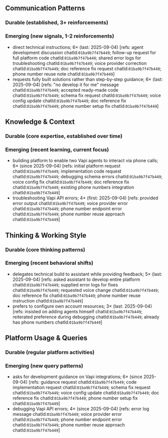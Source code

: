 ## Communication Patterns
### Durable (established, 3+ reinforcements)

### Emerging (new signals, 1-2 reinforcements)
- direct technical instructions; 6× (last: 2025-09-04) [refs: agent development discussion chatId:`01ba9b7f47b449`; follow-up request for full platform code chatId:`01ba9b7f47b449`; shared error logs for troubleshooting chatId:`01ba9b7f47b449`; voice provider correction chatId:`01ba9b7f47b449`; doc reference fix request chatId:`01ba9b7f47b449`; phone number reuse note chatId:`01ba9b7f47b449`]
- requests fully built solutions rather than step-by-step guidance; 6× (last: 2025-09-04) [refs: "no develop it for me" message chatId:`01ba9b7f47b449`; accepted ready-made code chatId:`01ba9b7f47b449`; schema fix request chatId:`01ba9b7f47b449`; voice config update chatId:`01ba9b7f47b449`; doc reference fix chatId:`01ba9b7f47b449`; phone number setup fix chatId:`01ba9b7f47b449`]

## Knowledge & Context
### Durable (core expertise, established over time)

### Emerging (recent learning, current focus)
- building platform to enable two Vapi agents to interact via phone calls; 6× (since 2025-09-04) [refs: initial platform request chatId:`01ba9b7f47b449`; implementation code request chatId:`01ba9b7f47b449`; debugging schema errors chatId:`01ba9b7f47b449`; voice config fix chatId:`01ba9b7f47b449`; doc reference fix chatId:`01ba9b7f47b449`; existing phone numbers integration chatId:`01ba9b7f47b449`]
- troubleshooting Vapi API errors; 4× (first: 2025-09-04) [refs: provided error output chatId:`01ba9b7f47b449`; voice provider error chatId:`01ba9b7f47b449`; phone number endpoint error chatId:`01ba9b7f47b449`; phone number reuse approach chatId:`01ba9b7f47b449`]

## Thinking & Working Style
### Durable (core thinking patterns)

### Emerging (recent behavioral shifts)
- delegates technical build to assistant while providing feedback; 5× (last: 2025-09-04) [refs: asked assistant to develop entire platform chatId:`01ba9b7f47b449`; supplied error logs for fixes chatId:`01ba9b7f47b449`; requested voice change chatId:`01ba9b7f47b449`; doc reference fix chatId:`01ba9b7f47b449`; phone number reuse instruction chatId:`01ba9b7f47b449`]
- prefers to configure own account resources; 3× (last: 2025-09-04) [refs: insisted on adding agents himself chatId:`01ba9b7f47b449`; reiterated preference during debugging chatId:`01ba9b7f47b449`; already has phone numbers chatId:`01ba9b7f47b449`]

## Platform Usage & Queries
### Durable (regular platform activities)

### Emerging (new query patterns)
- asks for development guidance on Vapi integrations; 6× (since 2025-09-04) [refs: guidance request chatId:`01ba9b7f47b449`; code implementation request chatId:`01ba9b7f47b449`; schema fix request chatId:`01ba9b7f47b449`; voice config update chatId:`01ba9b7f47b449`; doc reference fix chatId:`01ba9b7f47b449`; phone number setup fix chatId:`01ba9b7f47b449`]
- debugging Vapi API errors; 4× (since 2025-09-04) [refs: error log message chatId:`01ba9b7f47b449`; voice provider error chatId:`01ba9b7f47b449`; phone number endpoint error chatId:`01ba9b7f47b449`; phone number reuse approach chatId:`01ba9b7f47b449`]